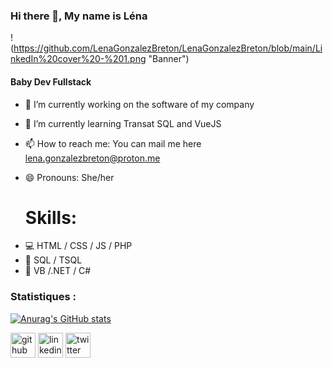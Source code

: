 ### Hi there 👋, My name is Léna
 !(https://github.com/LenaGonzalezBreton/LenaGonzalezBreton/blob/main/LinkedIn%20cover%20-%201.png "Banner")
#### Baby Dev Fullstack

- 🔭 I’m currently working on the software of my company 
- 🌱 I’m currently learning Transat SQL and VueJS 
- 📫 How to reach me: You can mail me here lena.gonzalezbreton@proton.me 
- 😄 Pronouns: She/her

  # Skills:  
* 💻 HTML / CSS / JS / PHP
* 💽 SQL / TSQL
* 📱​ VB /.NET / C#



### Statistiques :
[![Anurag's GitHub stats](https://github-readme-stats.vercel.app/api?username=LenaGonzalezBreton)](https://github.com/anuraghazra/github-readme-stats)

[<img src='https://cdn.jsdelivr.net/npm/simple-icons@3.0.1/icons/github.svg' alt='github' height='40'>](https://github.com/LenaGonzalezBreton)  [<img src='https://cdn.jsdelivr.net/npm/simple-icons@3.0.1/icons/linkedin.svg' alt='linkedin' height='40'>](https://www.linkedin.com/in/lenagonzalezbreton/)  [<img src='https://cdn.jsdelivr.net/npm/simple-icons@3.0.1/icons/twitter.svg' alt='twitter' height='40'>](https://twitter.com/LeDidDev)  
